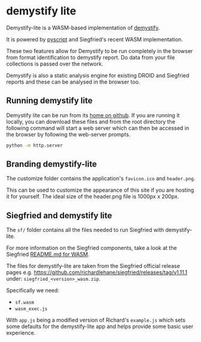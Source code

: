 # demystify lite

Demystify-lite is a WASM-based implementation of [demystify][demystify-1].

It is powered by [pyscript][pyscript-1] and Siegfried's recent WASM
implementation.

These two features allow for Demystify to be run completely in the browser
from format identification to demystify report. Do data from your file
collections is passed over the network.

Demystify is also a static analysis engine for existing DROID and Siegfried
reports and these can be analysed in the browser too.

## Running demystify lite

Demystify lite can be run from its [home on github][github-1]. If you are
running it locally, you can download these files and from the root directory
the following command will start a web server which can then be accessed in
the browser by following the web-server prompts.

```sh
python -m http.server
```

## Branding demystify-lite

The customize folder contains the application's `favicon.ico` and `header.png`.

This can be used to customize the appearance of this site if you are hosting
it for yourself. The ideal size of the header.png file is 1000px x 200px.

## Siegfried and demystify lite

The `sf/` folder contains all the files needed to run Siegfried with
demystify-lite.

For more information on the Siegfried components, take a look at the Siegfried
[README.md for WASM][sf-1].

The files for demystify-lite are taken from the Siegfried official release pages
e.g. https://github.com/richardlehane/siegfried/releases/tag/v1.11.1 under:
`siegfried_<version>_wasm.zip`.

Specifically we need:

* `sf.wasm`
* `wasm_exec.js`

With `app.js` being a modified version of Richard's `example.js` which sets
some defaults for the demystify-lite app and helps provide some basic user
experience.

[github-1]: https://ross-spencer.github.io/demystify-lite/
[pyscript-1]: https://pyscript.net/
[demystify-1]: https://github.com/exponential-decay/demystify
[sf-1]: https://github.com/richardlehane/siegfried/blob/main/wasm/README.md
